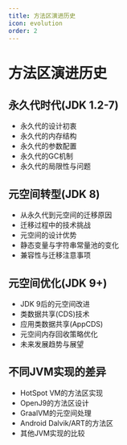 ```yaml
---
title: 方法区演进历史
icon: evolution
order: 2
---
```


# 方法区演进历史

## 永久代时代(JDK 1.2-7)

- 永久代的设计初衷
- 永久代的内存结构
- 永久代的参数配置
- 永久代的GC机制
- 永久代的局限性与问题

## 元空间转型(JDK 8)

- 从永久代到元空间的迁移原因
- 迁移过程中的技术挑战
- 元空间的设计优势
- 静态变量与字符串常量池的变化
- 兼容性与迁移注意事项

## 元空间优化(JDK 9+)

- JDK 9后的元空间改进
- 类数据共享(CDS)技术
- 应用类数据共享(AppCDS)
- 元空间内存回收策略优化
- 未来发展趋势与展望

## 不同JVM实现的差异

- HotSpot VM的方法区实现
- OpenJ9的方法区设计
- GraalVM的元空间处理
- Android Dalvik/ART的方法区
- 其他JVM实现的比较
